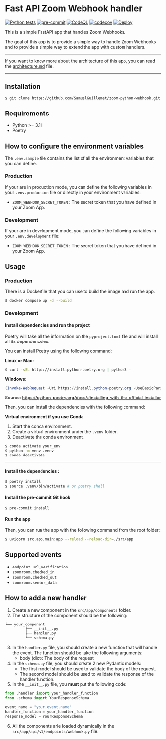 # Fast API Zoom Webhook handler

[![Python tests](https://github.com/SamuelGuillemet/zoom-python-webhook/actions/workflows/python-tests.yml/badge.svg)](https://github.com/SamuelGuillemet/zoom-python-webhook/actions/workflows/python-tests.yml)
[![pre-commit](https://github.com/SamuelGuillemet/zoom-python-webhook/actions/workflows/pre-commit.yaml/badge.svg)](https://github.com/SamuelGuillemet/zoom-python-webhook/actions/workflows/pre-commit.yaml)
[![CodeQL](https://github.com/SamuelGuillemet/zoom-python-webhook/actions/workflows/codeql-analysis.yml/badge.svg)](https://github.com/SamuelGuillemet/zoom-python-webhook/actions/workflows/codeql-analysis.yml)
[![codecov](https://codecov.io/gh/SamuelGuillemet/zoom-python-webhook/branch/main/graph/badge.svg)](https://codecov.io/gh/SamuelGuillemet/zoom-python-webhook)
[![Deploy](https://github.com/SamuelGuillemet/zoom-python-webhook/actions/workflows/build.yml/badge.svg)](https://github.com/SamuelGuillemet/zoom-python-webhook/actions/workflows/build.yml)

This is a simple FastAPI app that handles Zoom Webhooks.

The goal of this app is to provide a simple way to handle Zoom Webhooks and to provide a simple way to extend the app with custom handlers.

---

If you want to know more about the architecture of this app, you can read the [architecture.md](docs/architecture.md) file.

---

## Installation

```bash
$ git clone https://github.com/SamuelGuillemet/zoom-python-webhook.git
```

## Requirements

- Python >= 3.11
- Poetry

## How to configure the environment variables

The `.env.sample` file contains the list of all the environment variables that you can define.

### Production

If your are in production mode, you can define the following variables in your `.env.production` file or directly in your environment variables:

- `ZOOM_WEBHOOK_SECRET_TOKEN` : The secret token that you have defined in your Zoom App.

### Development

If your are in development mode, you can define the following variables in your `.env.development` file:

- `ZOOM_WEBHOOK_SECRET_TOKEN` : The secret token that you have defined in your Zoom App.

## Usage

### Production

There is a Dockerfile that you can use to build the image and run the app.

```bash
$ docker compose up -d --build
```

### Development

#### Install dependencies and run the project

Poetry will take all the information on the `pyproject.toml` file and will install all its dependencoies.

You can install Poetry using the following command:

**Linux or Mac:**

```bash
$ curl -sSL https://install.python-poetry.org | python3 -
```

**Windows:**

```powershell
(Invoke-WebRequest -Uri https://install.python-poetry.org -UseBasicParsing).Content | py -
```

Source: https://python-poetry.org/docs/#installing-with-the-official-installer

Then, you can install the dependencies with the following command:

**Virtual environment if you use Conda**

1. Start the conda environment.
2. Create a virtual environment under the `.venv` folder.
3. Deactivate the conda environment.

```bash
$ conda activate your_env
$ python -m venv .venv
$ conda deactivate
```

---

#### Install the dependencies :

```bash
$ poetry install
$ source .venv/bin/activate # or poetry shell
```

#### Install the pre-commit Git hook

```bash
$ pre-commit install
```

#### Run the app

Then, you can run the app with the following command from the root folder:

```bash
$ uvicorn src.app.main:app --reload --reload-dir=./src/app
```

## Supported events

- `endpoint.url_verification`
- `zoomroom.checked_in`
- `zoomroom.checked_out`
- `zoomroom.sensor_data`

## How to add a new handler

1. Create a new component in the `src/app/components` folder.
2. The structure of the component should be the following:

```bash
└── your_component
         ├── __init__.py
         ├── handler.py
         └── schema.py
```

3. In the `handler.py` file, you should create a new function that will handle the event. The function should be take the following arguments:
   - body (dict): The body of the request
4. In the `schema.py` file, you should create 2 new Pydantic models:
   - The first model should be used to validate the body of the request.
   - The second model should be used to validate the response of the handler function.
5. In the `__init__.py` file, you **must** put the following code:

```python
from .handler import your_handler_function
from .schema import YourResponseSchema

event_name = "your.event.name"
handler_function = your_handler_function
response_model = YourResponseSchema
```

6. All the components arle loaded dynamically in the `src/app/api/v1/endpoints/webhook.py` file.
